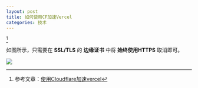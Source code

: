 ```yaml
---
layout: post
title: 如何使用CF加速Vercel
categories: 技术
---
```


[^1]

如图所示，只需要在 **SSL/TLS** 的 **边缘证书** 中将 **始终使用HTTPS** 取消即可。

![](https://b2.yangtze.in/pic/other/ssl_tls.png)

[^1]:参考文章：[使用Cloudflare加速vercel](https://hin.cool/posts/cfvercel.html)
